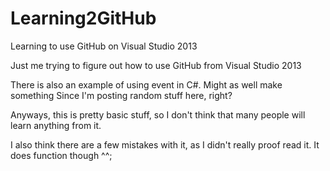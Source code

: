 Learning2GitHub
===============

Learning to use GitHub on Visual Studio 2013


Just me trying to figure out how to use GitHub from Visual Studio 2013

There is also an example of using event in C#. Might as well make something
Since I'm posting random stuff here, right?

Anyways, this is pretty basic stuff, so I don't think that many people will 
learn anything from it.

I also think there are a few mistakes with it, as I didn't really proof read it.
It does function though ^^;
